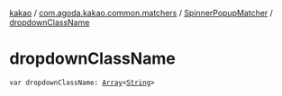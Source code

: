 [kakao](../../index.md) / [com.agoda.kakao.common.matchers](../index.md) / [SpinnerPopupMatcher](index.md) / [dropdownClassName](./dropdown-class-name.md)

# dropdownClassName

`var dropdownClassName: `[`Array`](https://kotlinlang.org/api/latest/jvm/stdlib/kotlin/-array/index.html)`<`[`String`](https://kotlinlang.org/api/latest/jvm/stdlib/kotlin/-string/index.html)`>`